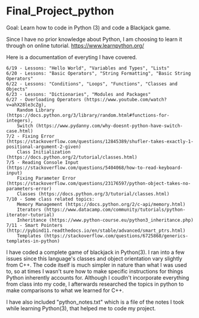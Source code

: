 # Final_Project_python
Goal: Learn how to code in Python (3) and code a Blackjack game.


Since I have no prior knowledge about Python, I am choosing to learn it through on online tutorial.
	https://www.learnpython.org/
  
  Here is a documentation of everyting I have covered. 
  
	6/19 - Lessons: "Hello World", "Variables and Types", "Lists"
	6/20 - Lessons: "Basic Operators", "String Formatting", "Basic String Operators" 
	6/22 - Lessons: "Conditions", "Loops", "Functions", "Classes and Objects"
	6/23 - Lessons: "Dictionaries", "Modules and Packages"
	6/27 - Overloading Operators (https://www.youtube.com/watch?v=ahX28le3cZg), 
		Random Library (https://docs.python.org/3/library/random.html#functions-for-integers), 
		Switch (https://www.pydanny.com/why-doesnt-python-have-switch-case.html)
	7/2 - Fixing Error (https://stackoverflow.com/questions/12845389/shufler-takes-exactly-1-positional-argument-2-given)
		Class Initialization (https://docs.python.org/2/tutorial/classes.html)
	7/5 - Reading Console Input (https://stackoverflow.com/questions/5404068/how-to-read-keyboard-input)
		Fixing Parameter Error (https://stackoverflow.com/questions/23176597/python-object-takes-no-parameters-error)	
		Classes (https://docs.python.org/3/tutorial/classes.html)
	7/10 - Some class related topics:
		Memory Management (https://docs.python.org/2/c-api/memory.html)
		Iterators (https://www.datacamp.com/community/tutorials/python-iterator-tutorial)
		Inheritance (https://www.python-course.eu/python3_inheritance.php)
	7/11 - Smart Pointers (http://pybind11.readthedocs.io/en/stable/advanced/smart_ptrs.html)
		Templates (https://stackoverflow.com/questions/6725868/generics-templates-in-python)

I have coded a complete game of blackjack in Python(3). I ran into a few issues since this language's classes and object orientation vary slightly from C++. The code itself is much simpler in nature than what I was used to, so at times I wasn't sure how to make specific instructions for things Python inherently accounts for. Although I coudln't incorporate everything from class into my code, I afterwards researched the topics in python to make comparisons to what we learned for C++.

I have also included "python_notes.txt" which is a file of the notes I took while learning Python(3), that helped me to code my project.
